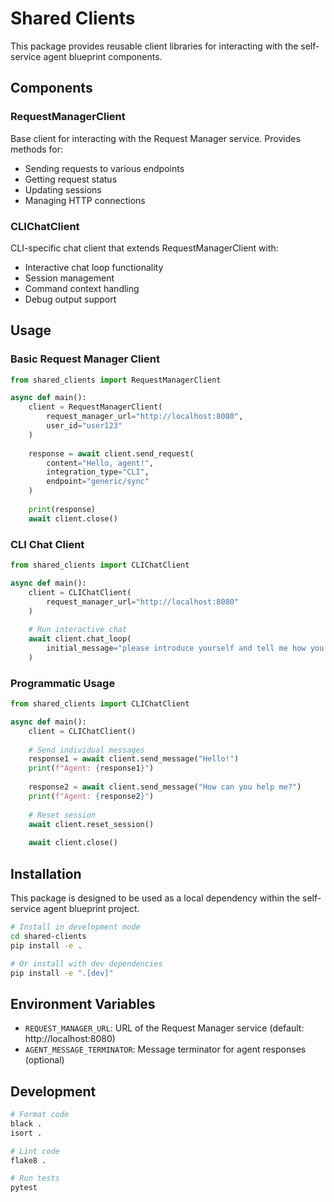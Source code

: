 # Shared Clients

This package provides reusable client libraries for interacting with the self-service agent blueprint components.

## Components

### RequestManagerClient

Base client for interacting with the Request Manager service. Provides methods for:

- Sending requests to various endpoints
- Getting request status
- Updating sessions
- Managing HTTP connections

### CLIChatClient

CLI-specific chat client that extends RequestManagerClient with:

- Interactive chat loop functionality
- Session management
- Command context handling
- Debug output support

## Usage

### Basic Request Manager Client

```python
from shared_clients import RequestManagerClient

async def main():
    client = RequestManagerClient(
        request_manager_url="http://localhost:8080",
        user_id="user123"
    )
    
    response = await client.send_request(
        content="Hello, agent!",
        integration_type="CLI",
        endpoint="generic/sync"
    )
    
    print(response)
    await client.close()
```

### CLI Chat Client

```python
from shared_clients import CLIChatClient

async def main():
    client = CLIChatClient(
        request_manager_url="http://localhost:8080"
    )
    
    # Run interactive chat
    await client.chat_loop(
        initial_message="please introduce yourself and tell me how you can help"
    )
```

### Programmatic Usage

```python
from shared_clients import CLIChatClient

async def main():
    client = CLIChatClient()
    
    # Send individual messages
    response1 = await client.send_message("Hello!")
    print(f"Agent: {response1}")
    
    response2 = await client.send_message("How can you help me?")
    print(f"Agent: {response2}")
    
    # Reset session
    await client.reset_session()
    
    await client.close()
```

## Installation

This package is designed to be used as a local dependency within the self-service agent blueprint project.

```bash
# Install in development mode
cd shared-clients
pip install -e .

# Or install with dev dependencies
pip install -e ".[dev]"
```

## Environment Variables

- `REQUEST_MANAGER_URL`: URL of the Request Manager service (default: http://localhost:8080)
- `AGENT_MESSAGE_TERMINATOR`: Message terminator for agent responses (optional)

## Development

```bash
# Format code
black .
isort .

# Lint code
flake8 .

# Run tests
pytest
```
